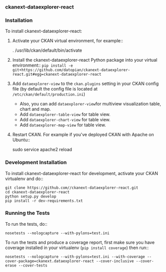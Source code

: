 

### ckanext-dataexplorer-react



### Installation


To install ckanext-dataexplorer-react:

1. Activate your CKAN virtual environment, for example::

     . /usr/lib/ckan/default/bin/activate

2. Install the ckanext-dataexplorer-react Python package into your virtual environment::
   `pip install -e git+https://github.com/datopian/ckanext-dataexplorer-react.git#egg=ckanext-dataexplorer-react`

3. Add ``dataexplorer-view`` to the ``ckan.plugins`` setting in your CKAN
   config file (by default the config file is located at
   ``/etc/ckan/default/production.ini``)
    * Also, you can add `dataexplorer-view`for multiview visualization table, chart and map. 
    * Add `dataexplorer-table-view` for table view. 
    * Add `dataexplorer-chart-view` for table view. 
    * Add `dataexplorer-map-view` for table view. 

4. Restart CKAN. For example if you've deployed CKAN with Apache on Ubuntu::

     sudo service apache2 reload


### Development Installation


To install ckanext-dataexplorer-react for development, activate your CKAN virtualenv and
do::

    git clone https://github.com//ckanext-dataexplorer-react.git
    cd ckanext-dataexplorer-react
    python setup.py develop
    pip install -r dev-requirements.txt


### Running the Tests

To run the tests, do::

    nosetests --nologcapture --with-pylons=test.ini

To run the tests and produce a coverage report, first make sure you have
coverage installed in your virtualenv (``pip install coverage``) then run::

    nosetests --nologcapture --with-pylons=test.ini --with-coverage --cover-package=ckanext.dataexplorer-react --cover-inclusive --cover-erase --cover-tests

